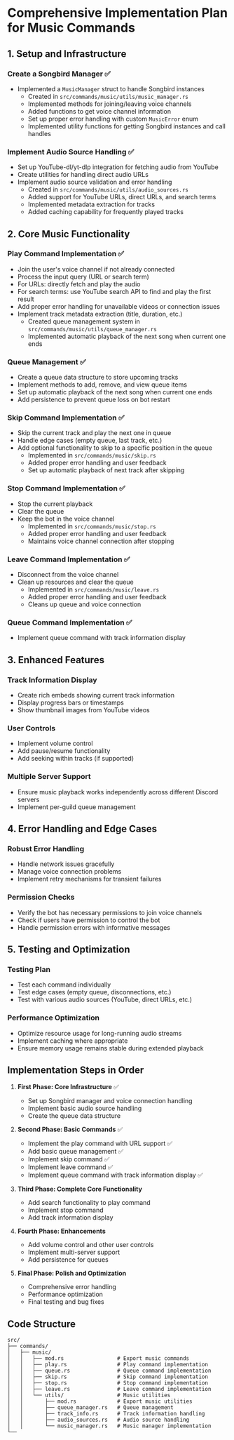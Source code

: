 # Comprehensive Implementation Plan for Music Commands

## 1. Setup and Infrastructure

### Create a Songbird Manager ✅
- Implemented a `MusicManager` struct to handle Songbird instances
  - Created in `src/commands/music/utils/music_manager.rs`
  - Implemented methods for joining/leaving voice channels
  - Added functions to get voice channel information
  - Set up proper error handling with custom `MusicError` enum
  - Implemented utility functions for getting Songbird instances and call handles

### Implement Audio Source Handling ✅
- Set up YouTube-dl/yt-dlp integration for fetching audio from YouTube
- Create utilities for handling direct audio URLs
- Implement audio source validation and error handling
  - Created in `src/commands/music/utils/audio_sources.rs`
  - Added support for YouTube URLs, direct URLs, and search terms
  - Implemented metadata extraction for tracks
  - Added caching capability for frequently played tracks

## 2. Core Music Functionality

### Play Command Implementation ✅
- Join the user's voice channel if not already connected
- Process the input query (URL or search term)
- For URLs: directly fetch and play the audio
- For search terms: use YouTube search API to find and play the first result
- Add proper error handling for unavailable videos or connection issues
- Implement track metadata extraction (title, duration, etc.)
   - Created queue management system in `src/commands/music/utils/queue_manager.rs`
   - Implemented automatic playback of the next song when current one ends

### Queue Management ✅
- Create a queue data structure to store upcoming tracks
- Implement methods to add, remove, and view queue items
- Set up automatic playback of the next song when current one ends
- Add persistence to prevent queue loss on bot restart

### Skip Command Implementation ✅
- Skip the current track and play the next one in queue
- Handle edge cases (empty queue, last track, etc.)
- Add optional functionality to skip to a specific position in the queue
   - Implemented in `src/commands/music/skip.rs`
   - Added proper error handling and user feedback
   - Set up automatic playback of next track after skipping

### Stop Command Implementation ✅
- Stop the current playback
- Clear the queue
- Keep the bot in the voice channel
   - Implemented in `src/commands/music/stop.rs`
   - Added proper error handling and user feedback
   - Maintains voice channel connection after stopping

### Leave Command Implementation ✅
- Disconnect from the voice channel
- Clean up resources and clear the queue
   - Implemented in `src/commands/music/leave.rs`
   - Added proper error handling and user feedback
   - Cleans up queue and voice connection

### Queue Command Implementation ✅
- Implement queue command with track information display

## 3. Enhanced Features

### Track Information Display
- Create rich embeds showing current track information
- Display progress bars or timestamps
- Show thumbnail images from YouTube videos

### User Controls
- Implement volume control
- Add pause/resume functionality
- Add seeking within tracks (if supported)

### Multiple Server Support
- Ensure music playback works independently across different Discord servers
- Implement per-guild queue management

## 4. Error Handling and Edge Cases

### Robust Error Handling
- Handle network issues gracefully
- Manage voice connection problems
- Implement retry mechanisms for transient failures

### Permission Checks
- Verify the bot has necessary permissions to join voice channels
- Check if users have permission to control the bot
- Handle permission errors with informative messages

## 5. Testing and Optimization

### Testing Plan
- Test each command individually
- Test edge cases (empty queue, disconnections, etc.)
- Test with various audio sources (YouTube, direct URLs, etc.)

### Performance Optimization
- Optimize resource usage for long-running audio streams
- Implement caching where appropriate
- Ensure memory usage remains stable during extended playback

## Implementation Steps in Order

1. **First Phase: Core Infrastructure** ✅
   - Set up Songbird manager and voice connection handling
   - Implement basic audio source handling
   - Create the queue data structure

2. **Second Phase: Basic Commands** ✅
   - Implement the play command with URL support ✅
   - Add basic queue management ✅
   - Implement skip command ✅
   - Implement leave command ✅
   - Implement queue command with track information display ✅

3. **Third Phase: Complete Core Functionality**
   - Add search functionality to play command
   - Implement stop command
   - Add track information display

4. **Fourth Phase: Enhancements**
   - Add volume control and other user controls
   - Implement multi-server support
   - Add persistence for queues

5. **Final Phase: Polish and Optimization**
   - Comprehensive error handling
   - Performance optimization
   - Final testing and bug fixes

## Code Structure

```
src/
├── commands/
│   ├── music/
│   │   ├── mod.rs                 # Export music commands
│   │   ├── play.rs                # Play command implementation 
│   │   ├── queue.rs               # Queue command implementation
│   │   ├── skip.rs                # Skip command implementation
│   │   ├── stop.rs                # Stop command implementation
│   │   ├── leave.rs               # Leave command implementation
│   │   └── utils/                 # Music utilities
│   │       ├── mod.rs             # Export music utilities 
│   │       ├── queue_manager.rs   # Queue management 
│   │       ├── track_info.rs      # Track information handling
│   │       ├── audio_sources.rs   # Audio source handling 
│   │       └── music_manager.rs   # Music manager implementation 
└──
```